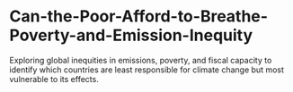 # Can-the-Poor-Afford-to-Breathe-Poverty-and-Emission-Inequity
Exploring global inequities in emissions, poverty, and fiscal capacity to identify which countries are least responsible for climate change but most vulnerable to its effects.
